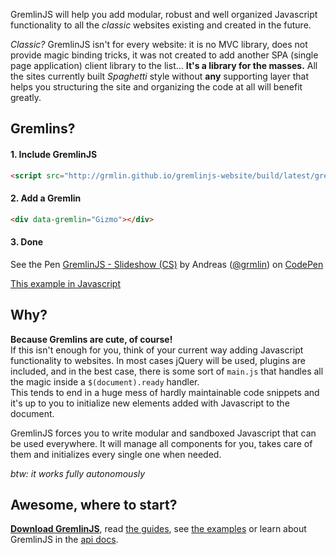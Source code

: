 GremlinJS will help you add modular, robust and well organized Javascript functionality to all the *classic* websites existing and created in the future.   

*Classic?* GremlinJS isn't for every website: it is no MVC library, does not provide magic binding tricks, it was not created to add another SPA (single page application) client library to the list... **It's a library for the masses.** All the sites currently built *Spaghetti* style without **any** supporting layer that helps you structuring the site and organizing the code at all will benefit greatly.

## Gremlins?

#### 1. Include GremlinJS

``` html
<script src="http://grmlin.github.io/gremlinjs-website/build/latest/gremlin.min.js"></script>    
```
#### 2. Add a Gremlin

``` html
<div data-gremlin="Gizmo"></div>
```
#### 3. Done

<p data-gremlin="Codepen" data-gremlin-lazy="true" data-height="580" data-theme-id="0" data-slug-hash="jhIig" data-user="grmlin" data-default-tab="result" class='codepen-lazy'>See the Pen <a href='http://codepen.io/grmlin/pen/jhIig'>GremlinJS - Slideshow (CS)</a> by Andreas (<a href='http://codepen.io/grmlin'>@grmlin</a>) on <a href='http://codepen.io'>CodePen</a></p>

[This example in Javascript](http://codepen.io/grmlin/pen/vsxDk)

## Why?

**Because Gremlins are cute, of course!**   
If this isn't enough for you, think of your current way adding Javascript functionality to websites. In most cases jQuery will be used, plugins are included, and in the best case, there is some sort of `main.js` that handles all the magic inside a `$(document).ready` handler.     
This tends to end in a huge mess of hardly maintainable code snippets and it's up to you to initialize new elements added with Javascript to the document.

GremlinJS forces you to write modular and sandboxed Javascript that can be used everywhere. It will manage all components for you, takes care of them and initializes every single one when needed. 

*btw: it works fully autonomously*   

## Awesome, where to start?

[**Download GremlinJS**](build/latest/gremlin.min.js), read [the guides](guides.html), see [the examples](examples.html) or learn about GremlinJS in the [api docs](api.html).

